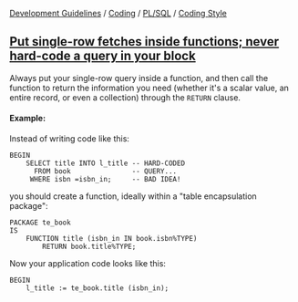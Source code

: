 [Development Guidelines](../../../../README.md) / [Coding](../../../../README.md#coding) / [PL/SQL](../../../../README.md#coding_pl_sql) / [Coding Style](../../../../doc/coding/pl_sql/coding_style.md)

## [Put single-row fetches inside functions; never hard-code a query in your block](../../../../doc/coding/pl_sql/coding_style.md#SingleRowFetch)

Always put your single-row query inside a function, and then call the function to return the information you need (whether it's a scalar value, an entire record, or even a collection) through the `RETURN` clause.

#### Example:

Instead of writing code like this:

```PLSQL
BEGIN
    SELECT title INTO l_title -- HARD-CODED
      FROM book               -- QUERY...
     WHERE isbn =isbn_in;     -- BAD IDEA!
```

you should create a function, ideally within a "table encapsulation package":

```PLSQL
PACKAGE te_book
IS
    FUNCTION title (isbn_in IN book.isbn%TYPE)
        RETURN book.title%TYPE;
```

Now your application code looks like this:

```PLSQL
BEGIN
    l_title := te_book.title (isbn_in);
```
